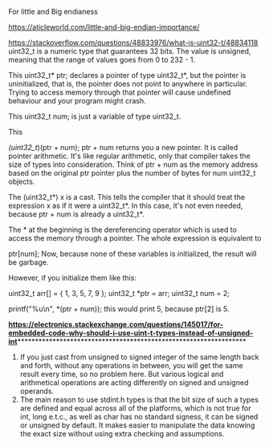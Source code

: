 For little and Big endianess 

https://aticleworld.com/little-and-big-endian-importance/

https://stackoverflow.com/questions/48833976/what-is-uint32-t/48834118
uint32_t is a numeric type that guarantees 32 bits. The value is unsigned, meaning that the range of values goes from 0 to 232 - 1.

This uint32_t* ptr;
declares a pointer of type uint32_t*, but the pointer is uninitialized, that is, the pointer does not point to anywhere in particular. 
Trying to access memory through that pointer will cause undefined behaviour and your program might crash.

This
uint32_t num;
is just a variable of type uint32_t.

This

*(uint32_t*)(ptr + num);
ptr + num returns you a new pointer. It is called pointer arithmetic. It's like regular arithmetic, only that compiler takes the size of types into consideration. Think of ptr + num as the memory address based on the original ptr pointer plus the number of bytes for num uint32_t objects.

The (uint32_t*) x is a cast. This tells the compiler that it should treat the expression x as if it were a uint32_t*. In this case, it's not even needed, because ptr + num is already a uint32_t*.

The * at the beginning is the dereferencing operator which is used to access the memory through a pointer. The whole expression is equivalent to

ptr[num];
Now, because none of these variables is initialized, the result will be garbage.

However, if you initialize them like this:

uint32_t arr[] = { 1, 3, 5, 7, 9 };
uint32_t *ptr = arr;
uint32_t num = 2;

printf("%u\n", *(ptr + num));
this would print 5, because ptr[2] is 5.





**https://electronics.stackexchange.com/questions/145017/for-embedded-code-why-should-i-use-uint-t-types-instead-of-unsigned-int*******************************************************************
1) If you just cast from unsigned to signed integer of the same length back and forth, without any operations in between, 
 you will get the same result every time, so no problem here. But various logical and arithmetical operations are acting differently on signed and unsigned operands.
3) The main reason to use stdint.h types is that the bit size of such a types are defined and equal across all of the platforms, 
  which is not true for int, long e.t.c., as well as char has no standard signess, it can be signed or unsigned by default. 
  It makes easier to manipulate the data knowing the exact size without using extra checking and assumptions.

















